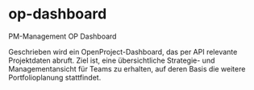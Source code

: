 # op-dashboard
PM-Management OP Dashboard

Geschrieben wird ein OpenProject-Dashboard, das per API relevante Projektdaten abruft. Ziel ist, eine übersichtliche Strategie- und Managementansicht für Teams zu erhalten, auf deren Basis die weitere Portfolioplanung stattfindet. 